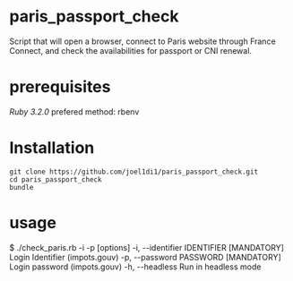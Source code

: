 # paris_passport_check

Script that will open a browser, connect to Paris website through France Connect, and check the availabilities for passport or CNI renewal.

# prerequisites

*Ruby 3.2.0*
prefered method: rbenv

# Installation
```
git clone https://github.com/joel1di1/paris_passport_check.git
cd paris_passport_check
bundle 
```

# usage
$ ./check_paris.rb -i <IDENTIFIER> -p <PASSWORD> [options]
    -i, --identifier IDENTIFIER      [MANDATORY] Login Identifier (impots.gouv)
    -p, --password PASSWORD          [MANDATORY] Login password (impots.gouv)
    -h, --headless                   Run in headless mode
